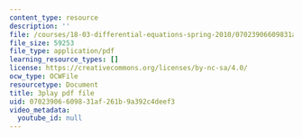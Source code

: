 ```yaml
---
content_type: resource
description: ''
file: /courses/18-03-differential-equations-spring-2010/07023906609831af261b9a392c4deef3_MCrDzhpu3-s.pdf
file_size: 59253
file_type: application/pdf
learning_resource_types: []
license: https://creativecommons.org/licenses/by-nc-sa/4.0/
ocw_type: OCWFile
resourcetype: Document
title: 3play pdf file
uid: 07023906-6098-31af-261b-9a392c4deef3
video_metadata:
  youtube_id: null
---
```

